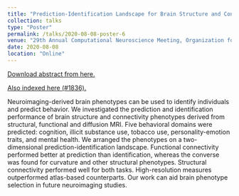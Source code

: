 ```yaml
---
title: "Prediction-Identification Landscape for Brain Structure and Connectivity"
collection: talks
type: "Poster"
permalink: /talks/2020-08-08-poster-6
venue: "29th Annual Computational Neuroscience Meeting, Organization for Computational Neuroscience (OCNS)"
date: 2020-08-08
location: "Online"
---
```


[Download abstract from here.](/files/ismrm20.pdf)

[Also indexed here (#1836).](https://www.ismrm.org/20/program_files/DP01-06.htm)

Neuroimaging-derived brain phenotypes can be used to identify individuals and predict behavior. We investigated the prediction and identification performance of brain structure and connectivity phenotypes derived from structural, functional and diffusion MRI. Five behavioral domains were predicted: cognition, illicit substance use, tobacco use, personality-emotion traits, and mental health. We arranged the phenotypes on a two-dimensional prediction-identification landscape. Functional connectivity performed better at prediction than identification, whereas the converse was found for curvature and other structural phenotypes. Structural connectivity performed well for both tasks. High-resolution measures outperformed atlas-based counterparts. Our work can aid brain phenotype selection in future neuroimaging studies.

